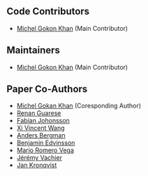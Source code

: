 ## Code Contributors

- [Michel Gokon Khan](https://michelgokan.github.io/) (Main Contributor)

## Maintainers
- [Michel Gokon Khan](https://michelgokan.github.io/) (Main Contributor)

## Paper Co-Authors
- [Michel Gokan Khan](https://michelgokan.github.io/) (Coresponding Author)
- [Renan Guarese](https://renghp.github.io/)
- [Fabian Johonsson](https://se.linkedin.com/in/fabianmartinjohnson)
- [Xi Vincent Wang](https://www.kth.se/profile/wangxi)
- [Anders Bergman](https://se.linkedin.com/in/anders-bergman-186203)
- [Benjamin Edvinsson](https://se.linkedin.com/in/benjamin-edvinsson-860ba968)
- [Mario Romero Vega](https://www.kth.se/profile/marior)
- [Jérémy Vachier](https://github.com/jvachier)
- [Jan Kronqvist](https://www.kth.se/profile/jankr)
